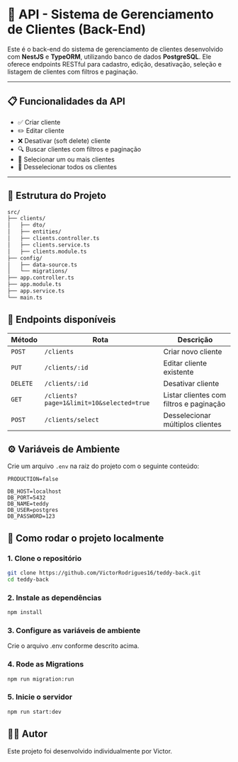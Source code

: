 # 🧠 API - Sistema de Gerenciamento de Clientes (Back-End)

Este é o back-end do sistema de gerenciamento de clientes desenvolvido com **NestJS** e **TypeORM**, utilizando banco de dados **PostgreSQL**. Ele oferece endpoints RESTful para cadastro, edição, desativação, seleção e listagem de clientes com filtros e paginação.

---

## 📋 Funcionalidades da API

- ✅ Criar cliente  
- ✏️ Editar cliente  
- ❌ Desativar (soft delete) cliente  
- 🔍 Buscar clientes com filtros e paginação  
- 📌 Selecionar um ou mais clientes  
- 🚫 Desselecionar todos os clientes  

---

## 📁 Estrutura do Projeto

```bash
src/
├── clients/
│   ├── dto/
│   ├── entities/
│   ├── clients.controller.ts
│   ├── clients.service.ts
│   ├── clients.module.ts
├── config/
│   ├── data-source.ts
│   └── migrations/
├── app.controller.ts
├── app.module.ts
├── app.service.ts
└── main.ts
```

## 🧪 Endpoints disponíveis

| Método | Rota | Descrição |
|--------|------|-----------|
| `POST` | `/clients` | Criar novo cliente |
| `PUT` | `/clients/:id` | Editar cliente existente |
| `DELETE` | `/clients/:id` | Desativar cliente |
| `GET` | `/clients?page=1&limit=10&selected=true` | Listar clientes com filtros e paginação |
| `POST` | `/clients/select` | Desselecionar múltiplos clientes |

## ⚙️ Variáveis de Ambiente

Crie um arquivo `.env` na raiz do projeto com o seguinte conteúdo:

```env
PRODUCTION=false

DB_HOST=localhost
DB_PORT=5432
DB_NAME=teddy
DB_USER=postgres
DB_PASSWORD=123
```

## 🚀 Como rodar o projeto localmente

### 1. Clone o repositório

```bash
git clone https://github.com/VictorRodrigues16/teddy-back.git
cd teddy-back
```

### 2. Instale as dependências

```bash
npm install
```

### 3. Configure as variáveis de ambiente
Crie o arquivo .env conforme descrito acima.

### 4. Rode as Migrations
```bash
npm run migration:run
```

### 5. Inicie o servidor
```bash
npm run start:dev
```
## 🙋‍♂️ Autor

Este projeto foi desenvolvido individualmente por Victor.
